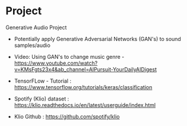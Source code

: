 # Project

Generative Audio Project

- Potentially apply Generative Adversarial Networks (GAN's) to sound samples/audio 
- Video: Using GAN's to change music genre -https://www.youtube.com/watch?v=KMsFgts23x4&ab_channel=AIPursuit-YourDailyAIDigest


- TensorFLow - Tutorial : https://www.tensorflow.org/tutorials/keras/classification
- Spotify (Klio) dataset : https://klio.readthedocs.io/en/latest/userguide/index.html
- Klio Github : https://github.com/spotify/klio
